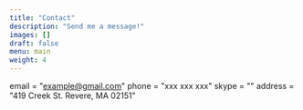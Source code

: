 ```yaml
---
title: "Contact"
description: "Send me a message!"
images: []
draft: false
menu: main
weight: 4
---
```


email = "example@gmail.com"
phone = "xxx xxx xxx"
skype = ""
address = "419 Creek St. Revere, MA 02151"
